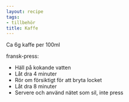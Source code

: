 ```yaml
---
layout: recipe
tags:
- tillbehör
title: Kaffe
---
```



Ca 6g kaffe per 100ml

fransk-press:
* Häll på kokande vatten
* Låt dra 4 minuter
* Rör om försiktigt för att bryta locket
* Låt dra 8 minuter
* Servere och använd nätet som sil, inte press
